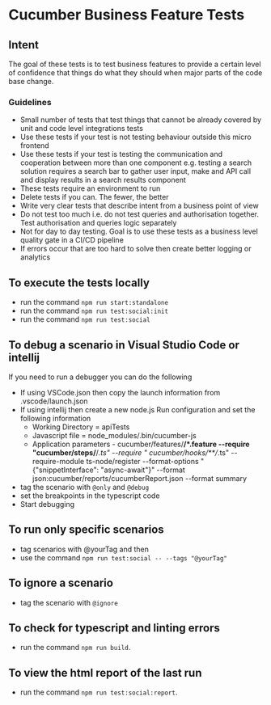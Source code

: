 # Cucumber Business Feature Tests

## Intent

The goal of these tests is to test business features to provide a certain level of confidence that things
do what they should when major parts of the code base change.

### Guidelines

- Small number of tests that test things that cannot be already covered by unit and code level integrations tests
- Use these tests if your test is not testing behaviour outside this micro frontend
- Use these tests if your test is testing the communication and cooperation between more than one component
  e.g. testing a search solution requires a search bar to gather user input, make and API call and display results
  in a search results component
- These tests require an environment to run
- Delete tests if you can. The fewer, the better
- Write very clear tests that describe intent from a business point of view
- Do not test too much i.e. do not test queries and authorisation together. Test authorisation and queries logic
  separately
- Not for day to day testing. Goal is to use these tests as a business level quality gate in a CI/CD pipeline
- If errors occur that are too hard to solve then create better logging or analytics

## To execute the tests locally

- run the command `npm run start:standalone`
- run the command `npm run test:social:init`
- run the command `npm run test:social`

## To debug a scenario in Visual Studio Code or intellij

If you need to run a debugger you can do the following

- If using VSCode.json then copy the launch information from .vscode/launch.json
- If using intellij then create a new node.js Run configuration and set the following information
    - Working Directory = apiTests
    - Javascript file = node_modules/.bin/cucumber-js
    - Application parameters - cucumber/features/**/\*.feature --require "cucumber/steps/**/_.ts" --require "
      cucumber/hooks/\*\*/_.ts" --require-module ts-node/register --format-options "{\"snippetInterface\":
      \"async-await\"}" --format json:cucumber/reports/cucumberReport.json --format summary
- tag the scenario with `@only` and `@debug`
- set the breakpoints in the typescript code
- Start debugging

## To run only specific scenarios

- tag scenarios with @yourTag and then
- use the command `npm run test:social -- --tags "@yourTag"`

## To ignore a scenario

- tag the scenario with `@ignore`

## To check for typescript and linting errors

- run the command `npm run build`.

## To view the html report of the last run

- run the command `npm run test:social:report`.
